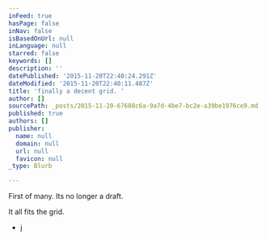 ```yaml
---
inFeed: true
hasPage: false
inNav: false
isBasedOnUrl: null
inLanguage: null
starred: false
keywords: []
description: ''
datePublished: '2015-11-20T22:40:24.291Z'
dateModified: '2015-11-20T22:40:11.487Z'
title: 'finally a decent grid. '
author: []
sourcePath: _posts/2015-11-20-67688c6a-9a7d-4be7-bc2e-a39be1976ce9.md
published: true
authors: []
publisher:
  name: null
  domain: null
  url: null
  favicon: null
_type: Blurb

---
```

First of many. Its no longer a draft. 

It all fits the grid. 

- j